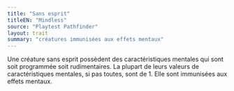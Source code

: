 ```yaml
---
title: "Sans esprit"
titleEN: "Mindless"
source: "Playtest Pathfinder"
layout: trait
summary: "créatures immunisées aux effets mentaux"
---
```

Une créature sans esprit possèdent des caractéristiques mentales qui sont soit programmée soit rudimentaires. La plupart de leurs valeurs de caractéristiques mentales, si pas toutes, sont de 1. Elle sont immunisées aux effets mentaux.
